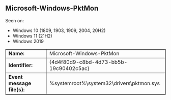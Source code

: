 ## Microsoft-Windows-PktMon

Seen on:
* Windows 10 (1809, 1903, 1909, 2004, 20H2)
* Windows 11 (21H2)
* Windows 2019

<table border="1" class="docutils">
  <tbody>
    <tr>
      <td><b>Name:</b></td>
      <td>Microsoft-Windows-PktMon</td>
    </tr>
    <tr>
      <td><b>Identifier:</b></td>
      <td>{4d4f80d9-c8bd-4d73-bb5b-19c90402c5ac}</td>
    </tr>
    <tr>
      <td><b>Event message file(s):</b></td>
      <td>%systemroot%\system32\drivers\pktmon.sys</td>
    </tr>
  </tbody>
</table>

&nbsp;

